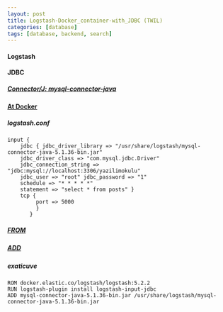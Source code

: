 ```yaml
---
layout: post
title: Logstash-Docker_container-with_JDBC (TWIL)
categories: [database]
tags: [database, backend, search]
---
```


#### Logstash

#### JDBC
##### [Connector/J: mysql-connector-java](https://dev.mysql.com/downloads/connector/j/5.1.html)


#### [At Docker](https://github.com/logstash-plugins/logstash-input-jdbc/issues/198)

##### logstash.conf

```
input {
    jdbc { jdbc_driver_library => "/usr/share/logstash/mysql-connector-java-5.1.36-bin.jar"
    jdbc_driver_class => "com.mysql.jdbc.Driver"
    jdbc_connection_string => "jdbc:mysql://localhost:3306/yazilimokulu"
    jdbc_user => "root" jdbc_password => "1"
    schedule => "* * * * *"
    statement => "select * from posts" }
    tcp {
         port => 5000
         }
       }
```

##### [FROM](http://pyrasis.com/book/DockerForTheReallyImpatient/Chapter07/02)

##### [ADD](http://pyrasis.com/book/DockerForTheReallyImpatient/Chapter07/09)

##### exaticuve

```
ROM docker.elastic.co/logstash/logstash:5.2.2
RUN logstash-plugin install logstash-input-jdbc
ADD mysql-connector-java-5.1.36-bin.jar /usr/share/logstash/mysql-connector-java-5.1.36-bin.jar
```


